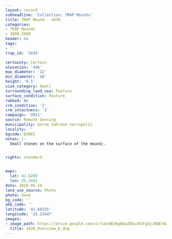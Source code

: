 ```yaml
---
layout: record
subheadline: 'Collection: TRAP Mounds'
title: TRAP Mound - 3439
categories:
- TRAP Mounds
- 3000-3999
header: no
tags:
- ''
trap_id: '3439'

certainty: Certain
elevation: '446'
max_diameter: '12'
min_diameter: '10'
height: '0.5'
size_category: Small
surrounding_land_use: Pasture
surface_condition: Pasture
robbed: No
crm_condition: '2'
crm_intactness: '2'
campaign: '2011'
source: Remote Sensing
municipality: Gorno Sahrane necropolis
locality: ''
bgcode: DS001
notes: |-
  Small stones on the surface of the mound;.


rights: standard


maps:
  lat: 42.6285
  lon: 25.2442
date: 2018-05-16
land_use_source: Photo
photo: Good
bg_code: ''
akb_code: ''
latitude: '42.66335'
longitude: '25.21847'
images:
- image_path: https://drive.google.com/uc?id=0B3Rg88wZDQscN1FpUjJ6NEtWZ0E
  title: 3439_Overview_E.dng
---
```

